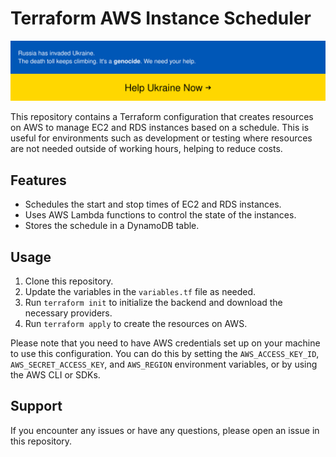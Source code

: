 # Terraform AWS Instance Scheduler

[![SWUbanner](https://raw.githubusercontent.com/vshymanskyy/StandWithUkraine/main/banner2-direct.svg)](https://github.com/vshymanskyy/StandWithUkraine/blob/main/docs/README.md)

This repository contains a Terraform configuration that creates resources on AWS to manage EC2 and RDS instances based on a schedule. This is useful for environments such as development or testing where resources are not needed outside of working hours, helping to reduce costs.

## Features

- Schedules the start and stop times of EC2 and RDS instances.
- Uses AWS Lambda functions to control the state of the instances.
- Stores the schedule in a DynamoDB table.

## Usage

1. Clone this repository.
2. Update the variables in the `variables.tf` file as needed.
3. Run `terraform init` to initialize the backend and download the necessary providers.
4. Run `terraform apply` to create the resources on AWS.

Please note that you need to have AWS credentials set up on your machine to use this configuration. You can do this by setting the `AWS_ACCESS_KEY_ID`, `AWS_SECRET_ACCESS_KEY`, and `AWS_REGION` environment variables, or by using the AWS CLI or SDKs.

## Support

If you encounter any issues or have any questions, please open an issue in this repository.